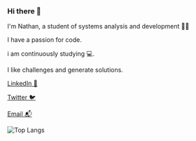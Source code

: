 ### Hi there 👋

I'm Nathan, a student of systems analysis and development 🍲🥡

I have a passion for code.

i am continuously studying 💻. 

I like challenges and generate solutions.



[LinkedIn 💼](https://www.linkedin.com/in/nathan-gabriel-o/)

[Twitter 🐦](https://twitter.com/_nathan0liveira)

[Email 📬](mailto:nathanoliveira003jf@gmail.com)


![Top Langs](https://github-readme-stats.vercel.app/api/top-langs/?username=nathanoliveirajf&layout=compact&hide=html)





